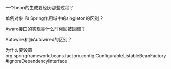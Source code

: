 一个bean的生成要经历那些过程？

单例对象 和 Spring作用域中的singleton的区别？

Aware接口的实现类什么时候回被回调？

Autowire和@Autowired的区别？

为什么要设置
org.springframework.beans.factory.config.ConfigurableListableBeanFactory#ignoreDependencyInterface

